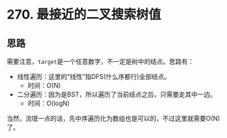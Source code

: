 # 270. 最接近的二叉搜索树值

## 思路

需要注意，`target`是一个任意数字，不一定是树中的结点。思路有：

- 线性遍历：这里的“线性”指DFS(什么序都行)全部结点。
  - 时间：O(N)
- 二分遍历：因为是BST，所以遍历了当前结点之后，只需要走其中一边。
  - 时间：O(logN)

当然，流氓一点的话，先中序遍历化为数组也是可以的，不过这里就需要O(N)了。
